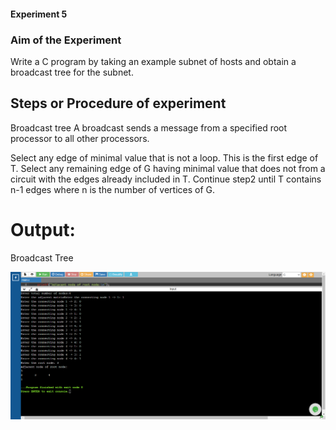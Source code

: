 #### Experiment 5

### Aim of the Experiment
Write a C program by taking an example subnet of hosts and obtain a broadcast tree for the subnet.

## Steps or Procedure of experiment
Broadcast tree
A broadcast sends a message from a specified root processor to all other processors.

Select any edge of minimal value that is not a loop. This is the first edge of T. 
Select any remaining edge of G having minimal value that does not from a circuit with the edges already included in T.
Continue step2 until T contains n-1 edges where n is the number of vertices of G.

# Output:
Broadcast Tree

![output](broadcastTree.png)
